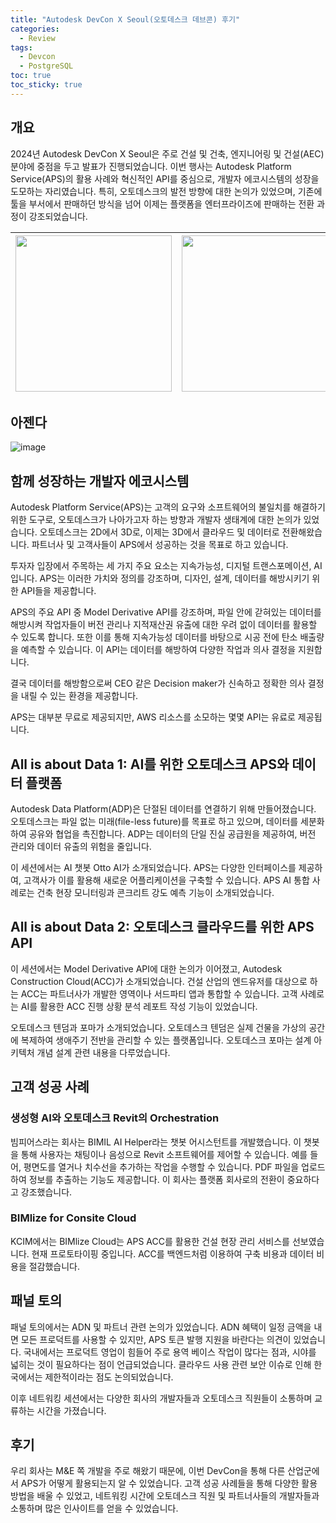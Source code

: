 ```yaml
---
title: "Autodesk DevCon X Seoul(오토데스크 데브콘) 후기"
categories:
  - Review
tags:
  - Devcon
  - PostgreSQL
toc: true
toc_sticky: true
---
```

## 개요
2024년 Autodesk DevCon X Seoul은 주로 건설 및 건축, 엔지니어링 및 건설(AEC) 분야에 중점을 두고 발표가 진행되었습니다. 이번 행사는 Autodesk Platform Service(APS)의 활용 사례와 혁신적인 API를 중심으로, 개발자 에코시스템의 성장을 도모하는 자리였습니다. 특히, 오토데스크의 발전 방향에 대한 논의가 있었으며, 기존에 툴을 부서에서 판매하던 방식을 넘어 이제는 플랫폼을 엔터프라이즈에 판매하는 전환 과정이 강조되었습니다.


| <img src="https://github.com/user-attachments/assets/f59189a9-c699-4d88-874c-574b7a413c9e" width="250"> | <img src="https://github.com/user-attachments/assets/af8f06df-aea8-49d5-98ef-b189e7f0150e" width="250">|
|-|-|

## 아젠다
![image](https://github.com/user-attachments/assets/85d3dd93-0de9-4a2d-9e35-b54e69f0375b)

## 함께 성장하는 개발자 에코시스템
Autodesk Platform Service(APS)는 고객의 요구와 소프트웨어의 불일치를 해결하기 위한 도구로, 오토데스크가 나아가고자 하는 방향과 개발자 생태계에 대한 논의가 있었습니다. 오토데스크는 2D에서 3D로, 이제는 3D에서 클라우드 및 데이터로 전환해왔습니다. 파트너사 및 고객사들이 APS에서 성공하는 것을 목표로 하고 있습니다.

투자자 입장에서 주목하는 세 가지 주요 요소는 지속가능성, 디지털 트랜스포메이션, AI입니다. APS는 이러한 가치와 정의를 강조하며, 디자인, 설계, 데이터를 해방시키기 위한 API들을 제공합니다.

APS의 주요 API 중 Model Derivative API를 강조하며, 파일 안에 갇혀있는 데이터를 해방시켜 작업자들이 버전 관리나 지적재산권 유출에 대한 우려 없이 데이터를 활용할 수 있도록 합니다. 또한 이를 통해 지속가능성 데이터를 바탕으로 시공 전에 탄소 배출량을 예측할 수 있습니다. 이 API는 데이터를 해방하여 다양한 작업과 의사 결정을 지원합니다.

결국 데이터를 해방함으로써 CEO 같은 Decision maker가 신속하고 정확한 의사 결정을 내릴 수 있는 환경을 제공합니다.

APS는 대부분 무료로 제공되지만, AWS 리소스를 소모하는 몇몇 API는 유료로 제공됩니다.

## All is about Data 1: AI를 위한 오토데스크 APS와 데이터 플랫폼
Autodesk Data Platform(ADP)은 단절된 데이터를 연결하기 위해 만들어졌습니다. 오토데스크는 파일 없는 미래(file-less future)를 목표로 하고 있으며, 데이터를 세분화하여 공유와 협업을 촉진합니다. ADP는 데이터의 단일 진실 공급원을 제공하여, 버전 관리와 데이터 유출의 위험을 줄입니다.

이 세션에서는 AI 챗봇 Otto AI가 소개되었습니다. APS는 다양한 인터페이스를 제공하여, 고객사가 이를 활용해 새로운 어플리케이션을 구축할 수 있습니다. APS AI 통합 사례로는 건축 현장 모니터링과 콘크리트 강도 예측 기능이 소개되었습니다.

## All is about Data 2: 오토데스크 클라우드를 위한 APS API
이 세션에서는 Model Derivative API에 대한 논의가 이어졌고, Autodesk Construction Cloud(ACC)가 소개되었습니다. 건설 산업의 엔드유저를 대상으로 하는 ACC는 파트너사가 개발한 영역이나 서드파티 앱과 통합할 수 있습니다. 고객 사례로는 AI를 활용한 ACC 진행 상황 분석 레포트 작성 기능이 있었습니다.

오토데스크 텐덤과 포마가 소개되었습니다. 오토데스크 텐덤은 실제 건물을 가상의 공간에 복제하여 생애주기 전반을 관리할 수 있는 플랫폼입니다. 오토데스크 포마는 설계 아키텍처 개념 설계 관련 내용을 다루었습니다.

## 고객 성공 사례
### 생성형 AI와 오토데스크 Revit의 Orchestration
빔피어스라는 회사는 BIMIL AI Helper라는 챗봇 어시스턴트를 개발했습니다. 이 챗봇을 통해 사용자는 채팅이나 음성으로 Revit 소프트웨어를 제어할 수 있습니다. 예를 들어, 평면도를 열거나 치수선을 추가하는 작업을 수행할 수 있습니다. PDF 파일을 업로드하여 정보를 추출하는 기능도 제공합니다. 이 회사는 플랫폼 회사로의 전환이 중요하다고 강조했습니다.

### BIMlize for Consite Cloud
KCIM에서는 BIMlize Cloud는 APS ACC를 활용한 건설 현장 관리 서비스를 선보였습니다. 현재 프로토타이핑 중입니다. ACC를 백엔드처럼 이용하여 구축 비용과 데이터 비용을 절감했습니다.

## 패널 토의
패널 토의에서는 ADN 및 파트너 관련 논의가 있었습니다. ADN 혜택이 일정 금액을 내면 모든 프로덕트를 사용할 수 있지만, APS 토큰 발행 지원을 바란다는 의견이 있었습니다. 국내에서는 프로덕트 영업이 힘들어 주로 용역 베이스 작업이 많다는 점과, 시야를 넓히는 것이 필요하다는 점이 언급되었습니다. 클라우드 사용 관련 보안 이슈로 인해 한국에서는 제한적이라는 점도 논의되었습니다.

이후 네트워킹 세션에서는 다양한 회사의 개발자들과 오토데스크 직원들이 소통하며 교류하는 시간을 가졌습니다.

## 후기
우리 회사는 M&E 쪽 개발을 주로 해왔기 때문에, 이번 DevCon을 통해 다른 산업군에서 APS가 어떻게 활용되는지 알 수 있었습니다. 고객 성공 사례들을 통해 다양한 활용 방법을 배울 수 있었고, 네트워킹 시간에 오토데스크 직원 및 파트너사들의 개발자들과 소통하며 많은 인사이트를 얻을 수 있었습니다.
